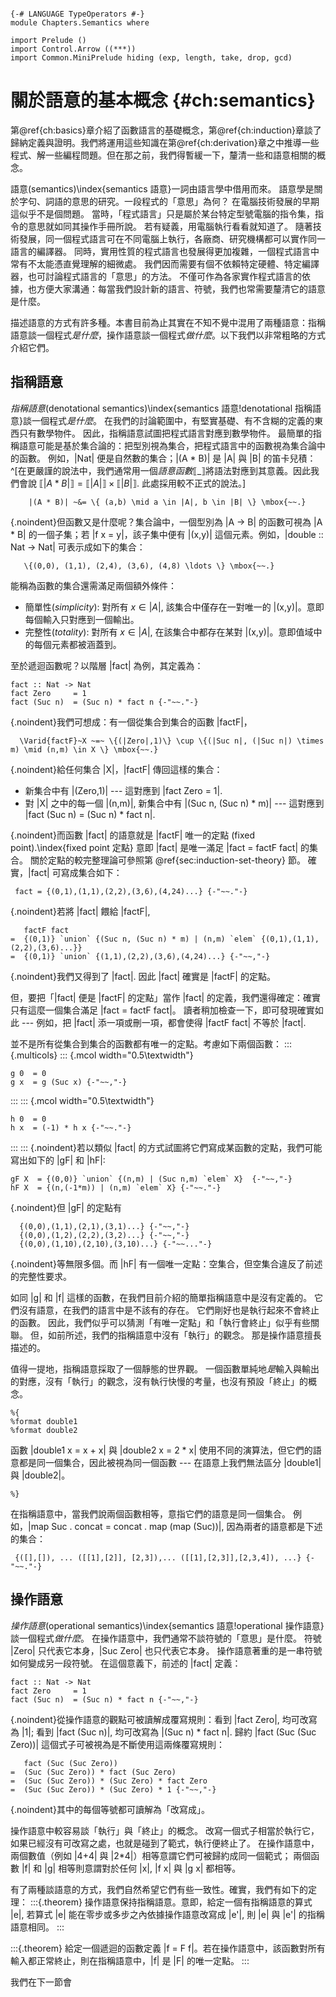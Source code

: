 ``` {.haskell .invisible}

{-# LANGUAGE TypeOperators #-}
module Chapters.Semantics where

import Prelude ()
import Control.Arrow ((***))
import Common.MiniPrelude hiding (exp, length, take, drop, gcd)
```

# 關於語意的基本概念 {#ch:semantics}

第\@ref{ch:basics}章介紹了函數語言的基礎概念，第\@ref{ch:induction}章談了歸納定義與證明。我們將運用這些知識在第\@ref{ch:derivation}章之中推導一些程式、解一些編程問題。但在那之前，我們得暫緩一下，釐清一些和語意相關的概念。

語意(semantics)\index{semantics 語意}一詞由語言學中借用而來。
語意學是關於字句、詞語的意思的研究。一段程式的「意思」為何？
在電腦技術發展的早期這似乎不是個問題。
當時，「程式語言」只是屬於某台特定型號電腦的指令集，指令的意思就如同其操作手冊所說。
若有疑義，用電腦執行看看就知道了。
隨著技術發展，同一個程式語言可在不同電腦上執行，各廠商、研究機構都可以實作同一語言的編譯器。
同時，實用性質的程式語言也發展得更加複雜，一個程式語言中常有不太能憑直覺理解的細微處。
我們因而需要有個不依賴特定硬體、特定編譯器，也可討論程式語言的「意思」的方法。
不僅可作為各家實作程式語言的依據，也方便大家溝通：每當我們設計新的語言、符號，我們也常需要釐清它的語意是什麼。

描述語意的方式有許多種。本書目前為止其實在不知不覺中混用了兩種語意：指稱語意談一個程式*是什麼*，操作語意談一個程式*做什麼*。以下我們以非常粗略的方式介紹它們。

## 指稱語意

*指稱語意*(denotational semantics)\index{semantics 語意!denotational 指稱語意}談一個程式*是什麼*。
在我們的討論範圍中，有堅實基礎、有不含糊的定義的東西只有數學物件。
因此，指稱語意試圖把程式語言對應到數學物件。
最簡單的指稱語意可能是基於集合論的：把型別視為集合，把程式語言中的函數視為集合論中的函數。
例如，|Nat| 便是自然數的集合；|(A * B)| 是 |A| 與 |B| 的笛卡兒積：
^[在更嚴謹的說法中，我們通常用一個*語意函數*$\llbracket\_\rrbracket$將語法對應到其意義。因此我們會說 $\llbracket |A*B| \rrbracket = \llbracket |A| \rrbracket \times \llbracket |B| \rrbracket$. 此處採用較不正式的說法。]
```equation
    |(A * B)| ~&= \{ (a,b) \mid a \in |A|, b \in |B| \} \mbox{~~.}
```
{.noindent}但函數又是什麼呢？集合論中，一個型別為 |A -> B| 的函數可視為 |A * B| 的一個子集；若 |f x = y|，該子集中便有 |(x,y)| 這個元素。例如，|double :: Nat -> Nat| 可表示成如下的集合：
```equation
   \{(0,0), (1,1), (2,4), (3,6), (4,8) \ldots \} \mbox{~~.}
```
能稱為函數的集合還需滿足兩個額外條件：

  * 簡單性(*simplicity*): 對所有 $x \in |A|$, 該集合中僅存在一對唯一的 |(x,y)|。意即每個輸入只對應到一個輸出。
  * 完整性(*totality*): 對所有 $x \in |A|$, 在該集合中都存在某對 |(x,y)|。意即值域中的每個元素都被涵蓋到。


至於遞迴函數呢？以階層 |fact| 為例，其定義為：
```spec
fact :: Nat -> Nat
fact Zero     = 1
fact (Suc n)  = (Suc n) * fact n {-"~~."-}
```
{.noindent}我們可想成：有一個從集合到集合的函數 |factF|，
```equation
  \Varid{factF}~X ~=~ \{(|Zero|,1)\} \cup \{(|Suc n|, (|Suc n|) \times m) \mid (n,m) \in X \} \mbox{~~.}
```
{.noindent}給任何集合 |X|，|factF| 傳回這樣的集合：

  * 新集合中有 |(Zero,1)| --- 這對應到 |fact Zero = 1|.
  * 對 |X| 之中的每一個 |(n,m)|, 新集合中有 |(Suc n, (Suc n) * m)| --- 這對應到 |fact (Suc n)  = (Suc n) * fact n|.


{.noindent}而函數 |fact| 的語意就是 |factF| 唯一的定點 (fixed point).\index{fixed point 定點}
意即 |fact| 是唯一滿足 |fact = factF fact| 的集合。
關於定點的較完整理論可參照第 \@ref{sec:induction-set-theory} 節。
確實，|fact| 可寫成集合如下：
```spec
 fact = {(0,1),(1,1),(2,2),(3,6),(4,24)...} {-"~~."-}
```
{.noindent}若將 |fact| 餵給 |factF|,
```spec
   factF fact
=  {(0,1)} `union` {(Suc n, (Suc n) * m) | (n,m) `elem` {(0,1),(1,1),(2,2),(3,6)...}}
=  {(0,1)} `union` {(1,1),(2,2),(3,6),(4,24)...} {-"~~,"-}
```
{.noindent}我們又得到了 |fact|. 因此 |fact| 確實是 |factF| 的定點。

但，要把「|fact| 便是 |factF| 的定點」當作 |fact| 的定義，我們還得確定：確實只有這麼一個集合滿足 |fact = factF fact|。
讀者稍加檢查一下，即可發現確實如此 ---
例如，把 |fact| 添一項或刪一項，都會使得 |factF fact| 不等於 |fact|.

並不是所有從集合到集合的函數都有唯一的定點。考慮如下兩個函數：
::: {.multicols}
::: {.mcol width="0.5\\textwidth"}
```spec
g 0  = 0
g x  = g (Suc x) {-"~~,"-}
```
:::
::: {.mcol width="0.5\\textwidth"}
```spec
h 0  = 0
h x  = (-1) * h x {-"~~."-}
```
:::
:::
{.noindent}若以類似 |fact| 的方式試圖將它們寫成某函數的定點，我們可能寫出如下的 |gF| 和 |hF|:
```spec
gF X  = {(0,0)} `union` {(n,m) | (Suc n,m) `elem` X}  {-"~~,"-}
hF X  = {(n,(-1*m)) | (n,m) `elem` X} {-"~~."-}
```
{.noindent}但 |gF| 的定點有
```spec
  {(0,0),(1,1),(2,1),(3,1)...} {-"~~,"-}
  {(0,0),(1,2),(2,2),(3,2)...} {-"~~,"-}
  {(0,0),(1,10),(2,10),(3,10)...} {-"~~..."-}
```
{.noindent}等無限多個。而 |hF| 有一個唯一定點：空集合，但空集合違反了前述的完整性要求。

如同 |g| 和 |f| 這樣的函數，在我們目前介紹的簡單指稱語意中是沒有定義的。
它們沒有語意，在我們的語言中是不該有的存在。
它們剛好也是執行起來不會終止的函數。
因此，我們似乎可以猜測「有唯一定點」和「執行會終止」似乎有些關聯。
但，如前所述，我們的指稱語意中沒有「執行」的觀念。
那是操作語意擅長描述的。

值得一提地，指稱語意採取了一個靜態的世界觀。
一個函數單純地*是*輸入與輸出的對應，沒有「執行」的觀念，沒有執行快慢的考量，也沒有預設「終止」的概念。
```texonly
%{
%format double1
%format double2
```
函數 |double1 x = x + x| 與 |double2 x = 2 * x| 使用不同的演算法，但它們的語意都是同一個集合，因此被視為同一個函數 --- 在語意上我們無法區分 |double1| 與 |double2|。
```texonly
%}
```
在指稱語意中，當我們說兩個函數相等，意指它們的語意是同一個集合。
例如，|map Suc . concat = concat . map (map (Suc))|, 因為兩者的語意都是下述的集合：
```spec
 {([],[]), ... ([[1],[2]], [2,3]),... ([[1],[2,3]],[2,3,4]), ...} {-"~~."-}
```

## 操作語意

*操作語意*(operational semantics)\index{semantics 語意!operational 操作語意}談一個程式*做什麼*。
在操作語意中，我們通常不談符號的「意思」是什麼。
符號 |Zero| 只代表它本身，|Suc Zero| 也只代表它本身。
操作語意著重的是一串符號如何變成另一段符號。
在這個意義下，前述的 |fact| 定義：
```spec
fact :: Nat -> Nat
fact Zero     = 1
fact (Suc n)  = (Suc n) * fact n {-"~~,"-}
```
{.noindent}從操作語意的觀點可被讀解成覆寫規則：看到 |fact Zero|, 均可改寫為 |1|; 看到 |fact (Suc n)|, 均可改寫為 |(Suc n) * fact n|.
歸約 |fact (Suc (Suc Zero))| 這個式子可被視為是不斷使用這兩條覆寫規則：
```spec
   fact (Suc (Suc Zero))
=  (Suc (Suc Zero)) * fact (Suc Zero)
=  (Suc (Suc Zero)) * (Suc Zero) * fact Zero
=  (Suc (Suc Zero)) * (Suc Zero) * 1 {-"~~,"-}
```
{.noindent}其中的每個等號都可讀解為「改寫成」。

操作語意中較容易談「執行」與「終止」的概念。
改寫一個式子相當於執行它，如果已經沒有可改寫之處，也就是碰到了範式，執行便終止了。
在操作語意中，兩個數值（例如 |4+4| 與 |2*4|）相等意謂它們可被歸約成同一個範式；
兩個函數 |f| 和 |g| 相等則意謂對於任何 |x|, |f x| 與 |g x| 都相等。

有了兩種談語意的方式，我們自然希望它們有些一致性。確實，我們有如下的定理：
:::{.theorem}
操作語意保持指稱語意。意即，給定一個有指稱語意的算式 |e|, 若算式 |e| 能在零步或多步之內依據操作語意改寫成 |e'|, 則 |e| 與 |e'| 的指稱語意相同。
:::

:::{.theorem}
給定一個遞迴的函數定義 |f = F f|。若在操作語意中，該函數對所有輸入都正常終止，則在指稱語意中，|f| 是 |F| 的唯一定點。
:::

我們在下一節會
